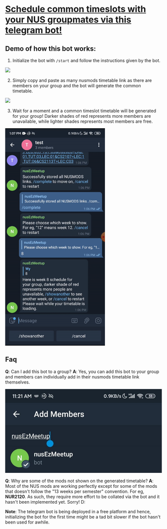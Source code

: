 # [Schedule common timeslots with your NUS groupmates via this telegram bot!](http://t.me/nusmeet_bot)

## Demo of how this bot works:

1. Initialize the bot with `/start` and follow the instructions given by the bot.

<img src = "https://github.com/MeLoveCarbs/NUSMODS-group-scheduler/blob/master/readme%20misc/gif1.gif" height=700/>

2. Simply copy and paste as many nusmods timetable link as there are members on your group and the bot will generate the common timetable.

<img src = "https://github.com/MeLoveCarbs/NUSMODS-group-scheduler/blob/master/readme%20misc/gif2.gif" height=700/>

3. Wait for a moment and a common timeslot timetable will be generated for your group! Darker shades of red represents more members are unavailable, while lighter shades represents most members are free.

<img src = "https://github.com/MeLoveCarbs/NUSMODS-group-scheduler/blob/master/readme%20misc/gif3.gif" height=700/>

## Faq

**Q**: Can I add this bot to a group?
**A**: Yes, you can add this bot to your group and members can individually add in their nusmods timetable link themselves.

![Alt Text](https://github.com/MeLoveCarbs/NUSMODS-group-scheduler/blob/master/readme%20misc/botGroupAdd.jpeg)

**Q**: Why are some of the mods not shown on the generated timetable?
**A**: Most of the NUS mods are working perfectly except for some of the mods that doesn't follow the "13 weeks per semester" convention. For eg, **NUR2120**. As such, they require more effort to be collated via the bot and it hasn't been implemented yet. Sorry! D:

**Note**: The telegram bot is being deployed in a free platform and hence, initializing the bot for the first time might be a tad bit slower if the bot hasn't been used for awhile.
